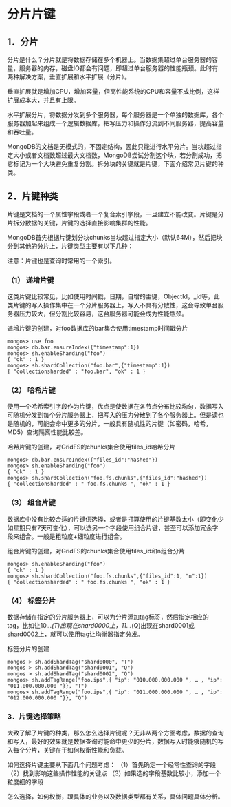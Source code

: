 # 分片片键

## 1．分片

分片是什么？分片就是将数据存储在多个机器上。当数据集超过单台服务器的容量，服务器的内存，磁盘IO都会有问题，即超过单台服务器的性能瓶颈。此时有两种解决方案，垂直扩展和水平扩展（分片）。

垂直扩展就是增加CPU，增加容量，但高性能系统的CPU和容量不成比例，这样扩展成本大，并且有上限。

水平扩展分片，将数据分发到多个服务器，每个服务器是一个单独的数据库，各个服务器加起来组成一个逻辑数据库，把写压力和操作分流到不同服务器，提高容量和吞吐量。

MongoDB的文档是无模式的，不固定结构，因此只能进行水平分片。当块超过指定大小或者文档数超过最大文档数，MongoDB尝试分割这个块，若分割成功，把它标记为一个大块避免重复分割。拆分块的关键就是片键，下面介绍常见片键的种类。

## 2．片键种类

片键是文档的一个属性字段或者一个复合索引字段，一旦建立不能改变。片键是分片拆分数据的关键，片键的选择直接影响集群的性能。

MongoDB首先根据片键划分块chunks当块超过指定大小（默认64M），然后把块分到其他的分片上，片键类型主要有以下几种：

注意：片键也是查询时常用的一个索引。

### （1） 递增片键

这类片键比较常见，比如使用时间戳，日期，自增的主键，ObjectId，_id等，此类片键的写入操作集中在一个分片服务器上，写入不具有分散性，这会导致单台服务器压力较大，但分割比较容易，这台服务器可能会成为性能瓶颈。

递增片键的创建，对foo数据库的bar集合使用timestamp时间戳分片

```
mongos> use foo
mongos> db.bar.ensureIndex({"timestamp":1})
mongos> sh.enableSharding("foo")
{ "ok" : 1 }
mongos> sh.shardCollection("foo.bar",{"timestamp":1})
{ "collectionsharded" : "foo.bar", "ok" : 1 }
```

### （2） 哈希片键

使用一个哈希索引字段作为片键，优点是使数据在各节点分布比较均匀，数据写入可随机分发到每个分片服务器上，把写入的压力分散到了各个服务器上。但是读也是随机的，可能会命中更多的分片，一般具有随机性的片键（如密码，哈希，MD5）查询隔离性能比较差。

哈希片键的创建，对GridFS的chunks集合使用files_id哈希分片

```
mongos> db.bar.ensureIndex({"files_id":"hashed"})
mongos> sh.enableSharding("foo")
{ "ok" : 1 }
mongos> sh.shardCollection("foo.fs.chunks",{"files_id":"hashed"})
{ "collectionsharded" : " foo.fs.chunks ", "ok" : 1 }
```

### （3） 组合片键

数据库中没有比较合适的片键供选择，或者是打算使用的片键基数太小（即变化少如星期只有7天可变化），可以选另一个字段使用组合片键，甚至可以添加冗余字段来组合。一般是粗粒度+细粒度进行组合。

组合片键的创建，对GridFS的chunks集合使用files_id和n组合分片

```
mongos> sh.enableSharding("foo")
{ "ok" : 1 }
mongos> sh.shardCollection("foo.fs.chunks",{"files_id":1, "n":1})
{ "collectionsharded" : " foo.fs.chunks ", "ok" : 1 }
```

### （4） 标签分片

数据存储在指定的分片服务器上，可以为分片添加tag标签，然后指定相应的tag，比如让10.*.*.*(T)出现在shard0000上，11.*.*.*(Q)出现在shard0001或shard0002上，就可以使用tag让均衡器指定分发。

标签分片的创建

```
mongos > sh.addShardTag("shard0000", "T")
mongos > sh.addShardTag("shard0001", "Q")
mongos > sh.addShardTag("shard0002", "Q")
mongos> sh.addTagRange("foo.ips",{ "ip": "010.000.000.000 ", … , "ip": "011.000.000.000 "}}, "T")
mongos> sh.addTagRange("foo.ips",{ "ip": "011.000.000.000 ", … , "ip": "012.000.000.000 "}}, "Q")
```

### 3．片键选择策略

大致了解了片键的种类，那么怎么选择片键呢？无非从两个方面考虑，数据的查询和写入，最好的效果就是数据查询时能命中更少的分片，数据写入时能够随机的写入每个分片，关键在于如何权衡性能和负载。

如何选择片键主要从下面几个问题考虑：
（1）首先确定一个经常性查询的字段
（2）找到影响这些操作性能的关键点
（3）如果选的字段基数比较小，添加一个粒度细的字段

怎么选择，如何权衡，跟具体的业务以及数据类型都有关系，具体问题具体分析。